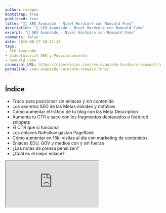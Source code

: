```yaml
---
author: rosepac
bootstrap: true
published: true
title: "👨‍🏫 SEO Avanzado - Nivel Hardcore con Romuald Fons"
description: "🚀 SEO Avanzado - Nivel Hardcore con Romuald Fons"
excerpt: "🚀 SEO Avanzado - Nivel Hardcore con Romuald Fons"
comments: false
date: 2019-08-27 10:17:12
tags:
- SEO Avanzado
- Videotutorial SEO y Posicionamiento
- Romuald Fons
canonical_URL: https://ciberninjas.com/seo-avanzado-hardcore-romuald-fons/
permalink: /seo-avanzado-hardcore-romuald-fons/
---
```


## Índice

- Truco para posicionar sin enlaces y sin contenido
- Los secretos SEO de las Metas noindex y nofollow
- Cómo aumentar el tráfico de tu blog con las Meta Description
- Aumenta tu CTR a saco con los fragmentos destacados o featured snippets
- El CTR que si funciona
- Los enlaces NoFollow gastan PageRank
- Cómo aumentar en 15k. visitas al día con marketing de contenidos
- Enlaces EDU, GOV y medios con y sin fuerza
- ¿Las notas de prensa penalizan?
- ¿Cuál es el mejor enlace?

<div class="embed-responsive embed-responsive-16by9">
  <iframe class="embed-responsive-item" src="https://www.youtube.com/embed/videoseries?list=PL6heMTo6Ni5cYkAL_JmICryjGtFQJsT-f" allowfullscreen></iframe>
</div><br/>
